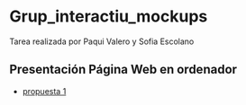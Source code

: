 # Grup_interactiu_mockups
Tarea realizada por Paqui Valero y Sofia Escolano

## Presentación Página Web en ordenador
* [propuesta 1](e3ed1583982717.5dacbc145272f.gif)
